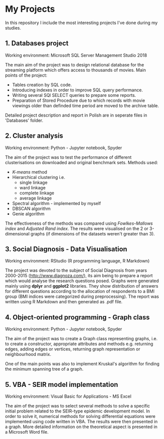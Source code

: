 # My Projects
In this repository I include the most interesting projects I've done during my studies. 

## 1. Databases project
Working environment: Microsoft SQL Server Management Studio 2018

The main aim of the project was to design relational database for the streaming platform which offers access to thousands of movies. Main points of the project:
  * Tables creation by SQL code.
  * Introducing indexes in order to improve SQL query performance.
  * Writing several SQl SELECT queries to prepare some reports.
  * Preparation of Stored Procedure due to which records with movie viewings older than definded time period are moved to the archive table.

Detailed project description and report in Polish are in seperate files in 'Databases' folder.

## 2. Cluster analysis
Working environment: Python - Jupyter notebook, Spyder 

The aim of the project was to test the performance of different clusterisations on downloaded and original benchmark sets. Methods used:
  * *K-means* method
  * Hierarchical clustering i.e.
    - single linkage
    - ward linkage
    - complete linkage
    - average linkage
  * Spectral algorithm - implemented by myself
  * DBSCAN algorithm
  * Genie algorithm

The effectiveness of the methods was compared using *Fowlkes-Mallows index* and *Adjusted Rand index*. The results were visualised on the 2 or 3-dimensional graphs (if dimensions of the datasets weren't greater than 3). 

## 3. Social Diagnosis - Data Visualisation
Working environment: RStudio (R programming language, R Markdown)

The project was devoted to the subject of Social Diagnosis from years 2000-2015 (http://www.diagnoza.com/), its aim being to prepare a report which would analyse the research questions posed. Graphs were generated mainly using **dplyr** and **ggplot2** libraries. They show distribution of answers for different questions according to the allocation of respondents to a BMI group (BMI indices were categorized during preprocessing). The report was written using R Markdown and then generated as .pdf file.

## 4. Object-oriented programming - Graph class
Working environment: Python - Jupyter notebook, Spyder

The aim of the project was to create a Graph class representing graphs, i.e. to create a constructor, appropriate attributes and methods e.g. returning edges, adding edges or vertices, returning graph representation or neighbourhood matrix.

One of the main points was also to implement Kruskal's algorithm for finding the minimum spanning tree of a graph.

## 5. VBA - SEIR model implementation
Working environment: Visual Basic for Applications - MS Excel

The aim of the project was to select several methods to solve a specific initial problem related to the SEIR-type epidemic development model. In order to solve it, numerical methods for solving differential equations were implemented using code written in VBA. The results were then presented in a graph. More detailed information on the theoretical aspect is presented in a Microsoft Word file.
